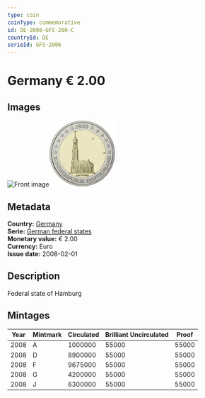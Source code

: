 ```yaml
---
type: coin
coinType: commemorative
id: DE-2008-GFS-200-C
countryId: DE
serieId: GFS-2006
---
```


# Germany € 2.00

## Images

<img src="../../Images/common-2007-200.webp" height="150" alt="Front image"><img src="Images/DE-2008-200.webp" height="150" alt="Back image">

## Metadata

**Country:** [Germany](../../Countries/Germany/index.md)\
**Serie:** [German federal states](index.md)\
**Monetary value:** € 2.00\
**Currency:** Euro\
**Issue date:** 2008-02-01

## Description

Federal state of Hamburg

## Mintages

| Year | Mintmark | Circulated | Brilliant Uncirculated | Proof  |
| ---- | -------- | ---------- | ---------------------- | ------ |
| 2008 | A        | 1000000    | 55000                  | 55000  |
| 2008 | D        | 8900000    | 55000                  | 55000  |
| 2008 | F        | 9675000    | 55000                  | 55000  |
| 2008 | G        | 4200000    | 55000                  | 55000  |
| 2008 | J        | 6300000    | 55000                  | 55000  |

